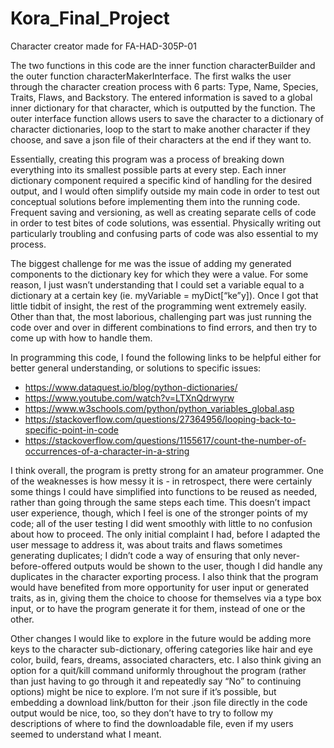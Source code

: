 # Kora_Final_Project
 Character creator made for FA-HAD-305P-01

The two functions in this code are the inner function characterBuilder and the outer function characterMakerInterface. The first walks the user through the character creation process with 6 parts: Type, Name, Species, Traits, Flaws, and Backstory. The entered information is saved to a global inner dictionary for that character, which is outputted by the function. The outer interface function allows users to save the character to a dictionary of character dictionaries, loop to the start to make another character if they choose, and save a json file of their characters at the end if they want to. 

Essentially, creating this program was a process of breaking down everything into its smallest possible parts at every step. Each inner dictionary component required a specific kind of handling for the desired output, and I would often simplify outside my main code in order to test out conceptual solutions before implementing them into the running code. Frequent saving and versioning, as well as creating separate cells of code in order to test bites of code solutions, was essential. Physically writing out particularly troubling and confusing parts of code was also essential to my process. 

The biggest challenge for me was the issue of adding my generated components to the dictionary key for which they were a value. For some reason, I just wasn’t understanding that I could set a variable equal to a dictionary at a certain key (ie. myVariable = myDict[“ke”y]). Once I got that little tidbit of insight, the rest of the programming went extremely easily. Other than that, the most laborious, challenging part was just running the code over and over in different combinations to find errors, and then try to come up with how to handle them. 

In programming this code, I found the following links to be helpful either for better general understanding, or solutions to specific issues:
- https://www.dataquest.io/blog/python-dictionaries/
- https://www.youtube.com/watch?v=LTXnQdrwyrw
- https://www.w3schools.com/python/python_variables_global.asp
- https://stackoverflow.com/questions/27364956/looping-back-to-specific-point-in-code
- https://stackoverflow.com/questions/1155617/count-the-number-of-occurrences-of-a-character-in-a-string

I think overall, the program is pretty strong for an amateur programmer. One of the weaknesses is how messy it is - in retrospect, there were certainly some things I could have simplified into functions to be reused as needed, rather than going through the same steps each time. This doesn’t impact user experience, though, which I feel is one of the stronger points of my code; all of the user testing I did went smoothly with little to no confusion about how to proceed. The only initial complaint I had, before I adapted the user message to address it, was about traits and flaws sometimes generating duplicates; I didn’t code a way of ensuring that only never-before-offered outputs would be shown to the user, though I did handle any duplicates in the character exporting process. I also think that the program would have benefited from more opportunity for user input or generated traits, as in, giving them the choice to choose for themselves via a type box input, or to have the program generate it for them, instead of one or the other. 

Other changes I would like to explore in the future would be adding more keys to the character sub-dictionary, offering categories like hair and eye color, build, fears, dreams, associated characters, etc. I also think giving an option for a quit/kill command uniformly throughout the program (rather than just having to go through it and repeatedly say “No” to continuing options) might be nice to explore. I’m not sure if it’s possible, but embedding a download link/button for their .json file directly in the code output would be nice, too, so they don’t have to try to follow my descriptions of where to find the downloadable file, even if my users seemed to understand what I meant. 